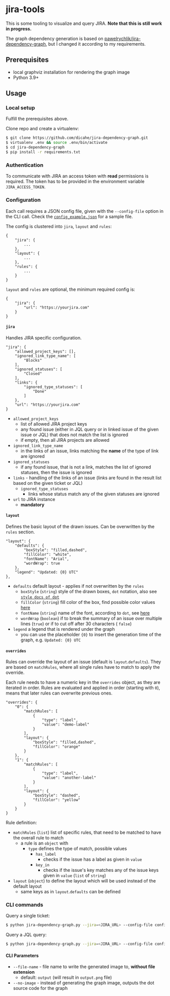 # jira-tools

This is some tooling to visualize and query JIRA. **Note that this is still work in progress.**

The graph dependency generation is based on [pawelrychlik/jira-dependency-graph](https://github.com/pawelrychlik/jira-dependency-graph), but I changed it according to my requirements.

## Prerequisites

* local graphviz installation for rendering the graph image
* Python 3.9+

## Usage

### Local setup

Fulfill the prerequisites above.

Clone repo and create a virtualenv:

```bash
$ git clone https://github.com/dicahe/jira-dependency-graph.git
$ virtualenv .env && source .env/bin/activate
$ cd jira-dependency-graph
$ pip install -r requirements.txt
```

### Authentication

To communicate with JIRA an access token with **read** permissions is required. The token has to be provided in the environment variable `JIRA_ACCESS_TOKEN`.

### Configuration

Each call requires a JSON config file, given with the `--config-file` option in the CLI call. Check the [`config_example.json`](./config_example.json) for a sample file.

The config is clustered into `jira`, `layout` and `rules`:

```
{
    "jira": {
        ...
    },
    "layout": {
        ...
    },
    "rules": {
        ...
    }
}
```

`layout` and `rules` are optional, the minimum required config is:

```
{
    "jira": {
        "url": "https://yourjira.com"
    }
}
```

#### `jira`
Handles JIRA specific configuration.

```
"jira": {
    "allowed_project_keys": [],
    "ignored_link_type_name": [
        "Blocks"
    ],
    "ignored_statuses": [
        "Closed"
    ],
    "links": {
        "ignored_type_statuses": [
            "Done"
        ]
    },
    "url": "https://yourjira.com"
}
```

* `allowed_project_keys`
  * list of allowed JIRA project keys
  * any found issue (either in JQL query or in linked issue of the given issue or JQL) that does not match the list is ignored
  * if empty, then all JIRA projects are allowed
* `ignored_link_type_name`
  * in the links of an issue, links matching the **name** of the type of link are ignored
* `ignored_statuses`
  * if any found issue, that is not a link, matches the list of ignored statuses, then the issue is ignored
* `links` - handling of the links of an issue (links are found in the result list based on the given ticket or JQL)
  * `ignored_type_statuses`
    * links whose status match any of the given statuses are ignored
* `url` to JIRA instance
  * **mandatory**

#### `layout`

Defines the basic layout of the drawn issues. Can be overwritten by the `rules` section.

```
"layout": {
    "defaults": {
        "boxStyle": "filled,dashed",
        "fillColor": "white",
        "fontName": "Arial",
        "wordWrap": true
    },
    "legend": "Updated: {0} UTC"
},
```

* `defaults` default layout - applies if not overwritten by the `rules`
  * `boxStyle` (`string`) style of the drawn boxes, `dot` notation, also see [`style docs of dot`](https://graphviz.org/docs/attrs/style/)
  * `fillColor` (`string`) fill color of the box, find possible color values [here](https://graphviz.org/doc/info/colors.html)
  * `fontName` (`string`) name of the font, according to `dot`, see [here](https://graphviz.org/docs/attrs/fontname/)
  * `wordWrap` (`boolean`) if to break the summary of an issue over multiple lines (`true`) or if to cut off after 30 characters ( `false`)
* `legend` a legend that is rendered under the graph
  * you can use the placeholder `{0}` to insert the generation time of the graph, e.g. `Updated: {0} UTC`

#### `overrides`

Rules can override the layout of an issue (default is `layout`.`defaults`). They are based on `matchRules`, where all single rules have to match to apply the override.

Each rule needs to have a numeric key in the `overrides` object, as they are iterated in order. Rules are evaluated and applied in order (starting with `0`), means that later rules can overwrite previous ones.

```
"overrides": {
    "0": {
        "matchRules": [
            {
                "type": "label",
                "value": "demo-label"
            }
        ],
        "layout": {
            "boxStyle": "filled,dashed",
            "fillColor": "orange"
        }
    },
    "1": {
        "matchRules": [
            {
                "type": "label",
                "value": "another-label"
            }
        ],
        "layout": {
            "boxStyle": "dashed",
            "fillColor": "yellow"
        }
    }
}
```

Rule definition:

* `matchRules` (`list`) list of specific rules, that need to be matched to have the overall rule to match
  * a rule is an `object` with
    * `type` defines the type of match, possible values
      * `has_label`
        * checks if the issue has a label as given in `value`
      * `key_in`
        * checks if the issue's key matches any of the issue keys given in `value` (`list` of `string`)
* `layout` (`object`) to define the layout which will be used instead of the default layout
  * same keys as in `layout`.`defaults` can be defined

### CLI commands

Query a single ticket:

```bash
$ python jira-dependency-graph.py --jira=<JIRA_URL> --config-file config_example.json --file output.png issue-key 
```

Query a JQL query:

```bash
$ python jira-dependency-graph.py --jira=<JIRA_URL> --config-file config_example.json --jql 'project = DEMO-123 and labels = test-label' --file output.png
```

#### CLI Parameters

* `--file-name` - file name to write the generated image to, **without file extension**
  * default: `output` (will result in `output.png` file)
* `--no-image` - instead of generating the graph image, outputs the dot source code for the graph
